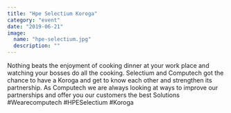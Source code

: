 ```yaml
---
title: "Hpe Selectium Koroga"
category: "event"
date: "2019-06-21"
image:
  name: "hpe-selectium.jpg"
  description: ""
---
```


Nothing beats the enjoyment of cooking dinner at your work place and watching your bosses do all the cooking. Selectium and Computech got the chance to have a Koroga and get to know each other and strengthen its partnership. As Computech we are always looking at ways to improve our partnerships and offer you our customers the best Solutions #Wearecomputech #HPESelectium #Koroga
